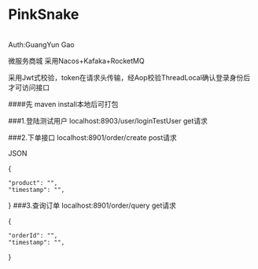 # PinkSnake
<br>
Auth:GuangYun Gao

微服务商城
采用Nacos+Kafaka+RocketMQ

采用Jwt式校验，token在请求头传输，经Aop校验ThreadLocal确认登录身份后才可访问接口

####先 maven install本地后可打包

###1.登陆测试用户 localhost:8903/user/loginTestUser get请求

###2.下单接口  localhost:8901/order/create  post请求

JSON

{

    "product": "",
    "timestamp": "",
}
###3.查询订单 localhost:8901/order/query get请求

{

    "orderId": "",
    "timestamp": "",
}

